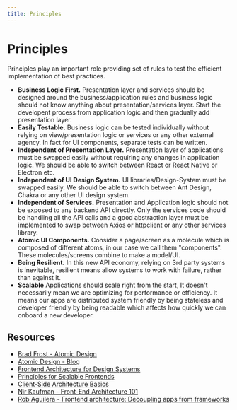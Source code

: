 ```yaml
---
title: Principles
---
```


# Principles

Principles play an important role providing set of rules to test the efficient implementation of best practices.

- **Business Logic First.** Presentation layer and services should be designed around the business/application rules and business logic should not know anything about presentation/services layer. Start the developent process from application logic and then gradually add presentation layer.
- **Easily Testable.** Business logic can be tested individually without relying on view/presentation logic or services or any other external agency. In fact for UI components, separate tests can be written.
- **Independent of Presentation Layer.** Presentation layer of applications must be swapped easily without requiring any changes in application logic. We should be able to switch between React or React Native or Electron etc.
- **Independent of UI Design System.** UI libraries/Design-System must be swapped easily. We should be able to switch between Ant Design, Chakra or any other UI design system.
- **Independent of Services.** Presentation and Application logic should not be exposed to any backend API directly. Only the services code should be handling all the API calls and a good abstraction layer must be implemented to swap between Axios or httpclient or any other services library.
- **Atomic UI Components.** Consider a page/screen as a molecule which is composed of different atoms, in our case we call them "components". These molecules/screens combine to make a model/UI.
- **Being Resilient.** In this new API economy, relying on 3rd party systems is inevitable, resilient means allow systems to work with failure, rather than against it.
- **Scalable** Applications should scale right from the start, It doesn't necessarily mean we are optimizing for performance or efficiency. It means our apps are distributed system friendly by being stateless and developer friendly by being readable which affects how quickly we can onboard a new developer.

## Resources

- [Brad Frost - Atomic Design](https://atomicdesign.bradfrost.com/)
- [Atomic Design - Blog](https://bradfrost.com/blog/post/atomic-web-design/)
- [Frontend Architecture for Design Systems](https://learning.oreilly.com/library/view/frontend-architecture-for/9781491926772/)
- [Principles for Scalable Frontends](https://www.simform.com/blog/principles-of-scalable-front-ends/)
- [Client-Side Architecture Basics](https://khalilstemmler.com/articles/client-side-architecture/introduction/)
- [Nir Kaufman - Front-End Architecture 101](https://www.youtube.com/watch?v=o8THlN8hgcw&ab_channel=ReactNYC)
- [Rob Aguilera - Frontend architecture: Decoupling apps from frameworks](https://www.youtube.com/watch?v=jmcx3b78V8s)
